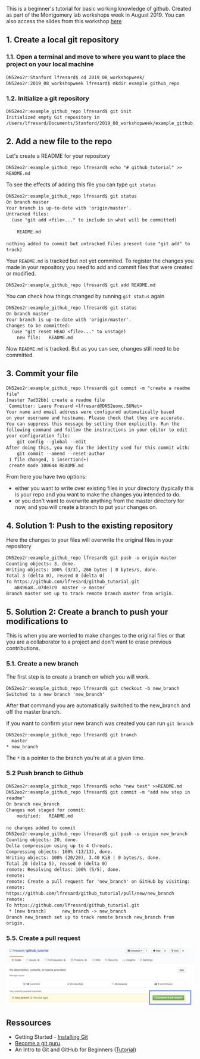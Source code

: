 This is a beginner's tutorial for basic working knowledge of github.
Created as part of the Montgomery lab workshops week in August 2019. You can also access the slides from this workshop [here](https://docs.google.com/presentation/d/1OuRVkk1c1FjLu0JWE4uUsjk8eqEWilczVa2DsF-n6bg/edit?usp=sharing)

## 1. Create a local git repository
### 1.1. Open a terminal and move to where you want to place the project on your local machine

```shell
DN52eo2r:Stanford lfresard$ cd 2019_08_workshopweek/
DN52eo2r:2019_08_workshopweek lfresard$ mkdir example_github_repo
```
### 1.2. Initialize a git repository
```shell
DN52eo2r:example_github_repo lfresard$ git init
Initialized empty Git repository in /Users/lfresard/Documents/Stanford/2019_08_workshopweek/example_github_repo/.git/
```

## 2. Add a new file to the repo

Let's create a README for your repository
```shell
DN52eo2r:example_github_repo lfresard$ echo "# github_tutorial" >> README.md
```

To see the effects of adding this file you can type `git status`

```shell
DN52eo2r:example_github_repo lfresard$ git status
On branch master
Your branch is up-to-date with 'origin/master'.
Untracked files:
  (use "git add <file>..." to include in what will be committed)

    README.md

nothing added to commit but untracked files present (use "git add" to track)

```
Your `README.md` is tracked but not yet commited. To register the changes you made in your repository you need to add and commit files that were created or modified.

```shell
DN52eo2r:example_github_repo lfresard$ git add README.md 
```

You can check how things changed by running  `git status` again

```shell
DN52eo2r:example_github_repo lfresard$ git status
On branch master
Your branch is up-to-date with 'origin/master'.
Changes to be committed:
  (use "git reset HEAD <file>..." to unstage)
 	new file:   README.md
```
Now `README.md` is tracked. But as you can see, changes still need to be committed.

## 3. Commit your file

```shell
DN52eo2r:example_github_repo lfresard$ git commit -m "create a readme file"
[master 7ad32bb] create a readme file
 Committer: Laure Fresard <lfresard@DN52eomc.SUNet>
Your name and email address were configured automatically based
on your username and hostname. Please check that they are accurate.
You can suppress this message by setting them explicitly. Run the
following command and follow the instructions in your editor to edit
your configuration file:
    git config --global --edit
After doing this, you may fix the identity used for this commit with:
    git commit --amend --reset-author
 1 file changed, 1 insertion(+)
 create mode 100644 README.md
```

From here you have two options:
* either you want to write over existing files in your directory (typically this is your repo and you want to make the changes you intended to do.
* or you don't want to overwrite anything from the master directory for now, and you will create a branch to put your changes on.


## 4. Solution 1: Push to the existing repository

Here the changes to your files will overwrite the original files in your repository
```shell
DN52eo2r:example_github_repo lfresard$ git push -u origin master
Counting objects: 3, done.
Writing objects: 100% (3/3), 266 bytes | 0 bytes/s, done.
Total 3 (delta 0), reused 0 (delta 0)
To https://github.com/lfresard/github_tutorial.git
   a8496a8..07de7c9  master -> master
Branch master set up to track remote branch master from origin.
```

## 5. Solution 2: Create a branch to push your modifications to
This is when you are worried to make changes to the original files or that you are a collaborator to a project and don't want to erase previous contributions.


### 5.1. Create a new branch
The first step is to create a branch on which you will work.
```shell
DN52eo2r:example_github_repo lfresard$ git checkout -b new_branch
Switched to a new branch 'new_branch'
```
After that command you are automatically switched to the new_branch and off the master branch.

If you want to confirm your new branch was created you can run `git branch`
```shell
DN52eo2r:example_github_repo lfresard$ git branch
  master
* new_branch
```

The `*` is a pointer to the branch you're at at a given time.

### 5.2 Push branch to Github

```shell
DN52eo2r:example_github_repo lfresard$ echo "new test" >>README.md 
DN52eo2r:example_github_repo lfresard$ git commit -m "add new step in readme"
On branch new_branch
Changes not staged for commit:
	modified:   README.md

no changes added to commit
DN52eo2r:example_github_repo lfresard$ git push -u origin new_branch
Counting objects: 20, done.
Delta compression using up to 4 threads.
Compressing objects: 100% (13/13), done.
Writing objects: 100% (20/20), 3.40 KiB | 0 bytes/s, done.
Total 20 (delta 5), reused 0 (delta 0)
remote: Resolving deltas: 100% (5/5), done.
remote: 
remote: Create a pull request for 'new_branch' on GitHub by visiting:
remote:      https://github.com/lfresard/github_tutorial/pull/new/new_branch
remote: 
To https://github.com/lfresard/github_tutorial.git
 * [new branch]      new_branch -> new_branch
Branch new_branch set up to track remote branch new_branch from origin.
```

### 5.5. Create a pull request
![Alt text](pull_request1.png?raw=true "Title")

## Ressources
* Getting Started - [Installing Git](https://git-scm.com/book/en/v2/Getting-Started-Installing-Git)
* [Become a git guru](https://www.atlassian.com/git/tutorials).
* An Intro to Git and GitHub for Beginners ([Tutorial](https://product.hubspot.com/blog/git-and-github-tutorial-for-beginners))


